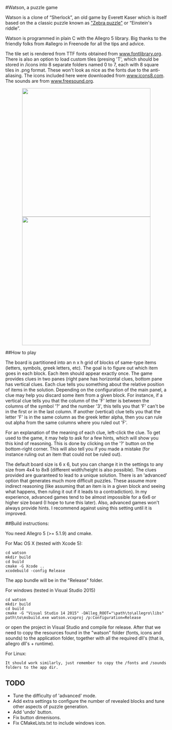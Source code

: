 #Watson, a puzzle game

Watson is a clone of “Sherlock”, an old game by Everett Kaser which is itself based on the a classic puzzle known as ["Zebra puzzle"](https://en.wikipedia.org/wiki/Zebra_Puzzle) or “Einstein's riddle”.

Watson is programmed in plain C with the Allegro 5 library. Big thanks to the friendly folks from #allegro in Freenode for all the tips and advice.
   
The tile set is rendered from TTF fonts obtained from www.fontlibrary.org. There is also an option to load custom tiles (presing 'T', which should be stored in <APPDIR>/icons into 8 separate folders named 0 to 7, each with 8 square tiles in .png format. These won't look as nice as the fonts due to the anti-aliasing. The icons included here were downloaded from www.icons8.com. The sounds are from www.freesound.org.
<p align="center">
<img src="https://github.com/koro-xx/Watson/blob/master/screenshots/watson-screenshot-1.png" width="400" />  <img src="https://github.com/koro-xx/Watson/blob/master/screenshots/watson-screenshot-2.png" width="400"/>
</p>

##How to play

The board is partitioned into an n x h grid of blocks of same-type items (letters, symbols, greek letters, etc). The goal is to figure out which item goes in each block. Each item should appear exactly once. The game provides clues in two panes (right pane has horizontal clues, bottom pane has vertical clues. Each clue tells you something about the relative position of items in the solution. Depending on the configuration of the main panel, a clue may help you discard some item from a given block. For instance, if a vertical clue tells you that the column of the 'F' letter is between the columns of the symbol '?' and the number '3', this tells you that 'F' can't be in the first or in the last column. If another (vertical) clue tells you that the letter 'F' is in the same column as the greek letter alpha, then you can rule out alpha from the same columns where you ruled out 'F'.

For an explanation of the meaning of each clue, left-click the clue. To get used to the game, it may help to ask for a few hints, which will show you this kind of reasoning. This is done by clicking on the '?' button on the bottom-right corner. 
This will also tell you if you made a mistake (for instance ruling out an item that could not be ruled out).

The default board size is 6 x 6, but you can change it in the settings to any size from 4x4 to 8x8 (different width/height is also possible). The clues provided are guaranteed to lead to a unique solution. There is an 'advanced' option that generates much more difficult puzzles. These assume more indirect reasoning (like assuming that an item is in a given block and seeing what happens, then ruling it out if it leads to a contradiction). In my experience, advanced games tend to be almost impossible for a 6x6 or higher size board (I hope to tune this later). Also, advanced games won't always provide hints. I recommend against using this setting until it is improved.

##Build instructions:

You need Allegro 5 (>= 5.1.9) and cmake.

For Mac OS X (tested with Xcode 5):

	cd watson
	mkdir build
	cd build
	cmake -G Xcode ..
	xcodebuild -config Release

The app bundle will be in the "Release" folder.

For windows (tested in Visual Studio 2015)

	cd watson
	mkdir build
	cd build
	cmake -G "Visual Studio 14 2015" -DAlleg_ROOT="\path\to\allegro\libs" 
	path\to\msbuild.exe watson.vcxproj /p:Configuration=Release

or open the project in Visual Studio and compile for release. After that we need to copy the resources found in the "watson" folder (fonts, icons and sounds) to the application folder, together with all the required dll's (that is, allegro dll's + runtime). 

For Linux: 

	It should work similarly, just remember to copy the /fonts and /sounds folders to the app dir.

## TODO

- Tune the difficulty of 'advanced' mode. 
- Add extra settings to configure the number of revealed blocks and tune other aspects of puzzle generation.
- Add 'undo' button.
- Fix button dimenisons.
- Fix CMakeLists.txt to include windows icon.
